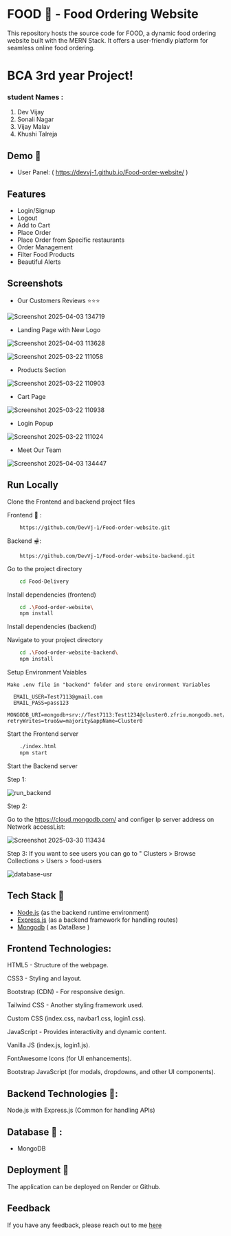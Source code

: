 # FOOD 🍔  - Food Ordering Website 

This repository hosts the source code for FOOD, a dynamic food ordering website built with the MERN Stack. It offers a user-friendly platform for seamless online food ordering.

# BCA 3rd year Project!
### student Names  :
1) Dev Vijay
2) Sonali Nagar
3) Vijay Malav
4) Khushi Talreja

## Demo  🍕

- User Panel: ( https://devvj-1.github.io/Food-order-website/ )
  
## Features

- Login/Signup
- Logout
- Add to Cart
- Place Order
- Place Order from Specific restaurants
- Order Management
- Filter Food Products
- Beautiful Alerts

## Screenshots 

- Our Customers Reviews ⭐⭐⭐

![Screenshot 2025-04-03 134719](https://github.com/user-attachments/assets/c365a59d-ba12-4c7c-82b1-c1a8721dc94a)


  
- Landing Page with New Logo

![Screenshot 2025-04-03 113628](https://github.com/user-attachments/assets/bfa1b582-b54a-4af9-af09-f082a91ed71f)


![Screenshot 2025-03-22 111058](https://github.com/user-attachments/assets/2bfc68c7-e24b-4c26-8ed5-f3f82291a589)

- Products Section

![Screenshot 2025-03-22 110903](https://github.com/user-attachments/assets/bd42898a-2875-4edb-9e96-ada9d1aad79c)

- Cart Page

![Screenshot 2025-03-22 110938](https://github.com/user-attachments/assets/5dbc8d25-311e-4a65-9fed-c3e573721b1c)

- Login Popup

![Screenshot 2025-03-22 111024](https://github.com/user-attachments/assets/45236576-f6a9-4ce8-8e26-7d2a2024f293)

- Meet Our Team

![Screenshot 2025-04-03 134447](https://github.com/user-attachments/assets/5bf6ec99-4db7-4596-82c0-cb9733c80ba8)


## Run Locally

Clone the Frontend and backend project files

Frontend 🍝 :
```
    https://github.com/DevVj-1/Food-order-website.git
```
Backend 🫕:
```
    https://github.com/DevVj-1/Food-order-website-backend.git
```

Go to the project directory

```bash
    cd Food-Delivery
```
Install dependencies (frontend)

```bash
    cd .\Food-order-website\
    npm install
```

Install dependencies (backend)

Navigate to your project directory 
```bash
    cd .\Food-order-website-backend\  
    npm install
```
Setup Environment Vaiables

```
Make .env file in "backend" folder and store environment Variables

  EMAIL_USER=Test7113@gmail.com
  EMAIL_PASS=pass123
  MONGODB_URI=mongodb+srv://Test7113:Test1234@cluster0.zfriu.mongodb.net/?retryWrites=true&w=majority&appName=Cluster0

 ```




Start the Frontend server

```bash
    ./index.html
    npm start
```

Start the Backend server

Step 1:

![run_backend](https://github.com/user-attachments/assets/e6a4b799-97e6-4fa0-b12d-22e1644883d3)

Step 2:

Go to the https://cloud.mongodb.com/ and configer Ip server address on Network accessList:


![Screenshot 2025-03-30 113434](https://github.com/user-attachments/assets/8c36ce5b-cb64-44ad-a991-ca2afade6ab0)


Step 3:
If you want to see users you can go to " Clusters >  Browse Collections > Users > food-users

![database-usr](https://github.com/user-attachments/assets/cca24bf6-9f98-439c-8eee-9b40e2959da4)



##
##

## Tech Stack 🍜
* [Node.js](https://nodejs.org/en)  (as the backend runtime environment)
* [Express.js](https://expressjs.com/) (as a backend framework for handling routes)
* [Mongodb](https://www.mongodb.com/) ( as DataBase ) 


## Frontend Technologies:
  
HTML5 - Structure of the webpage.

CSS3 - Styling and layout.

Bootstrap (CDN) - For responsive design.

Tailwind CSS - Another styling framework used.

Custom CSS (index.css, navbar1.css, login1.css).

JavaScript - Provides interactivity and dynamic content.

Vanilla JS (index.js, login1.js).

FontAwesome Icons (for UI enhancements).

Bootstrap JavaScript (for modals, dropdowns, and other UI components).

## Backend Technologies 🌭:

Node.js with Express.js (Common for handling APIs)

## Database 🥪 :

* MongoDB 


## Deployment 🍱

The application can be deployed on Render or Github.


## Feedback

If you have any feedback, please reach out to me [here](https://www.linkedin.com/in/dev-vj1/)
